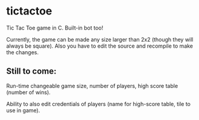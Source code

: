# tictactoe

Tic Tac Toe game in C. Built-in bot too!

Currently, the game can be made any size larger than 2x2 (though they will always be square). Also you have to edit the source and recompile to make the changes.

Still to come:
-

Run-time changeable game size, number of players, high score table (number of wins).

Ability to also edit credentials of players (name for high-score table, tile to use in game).

